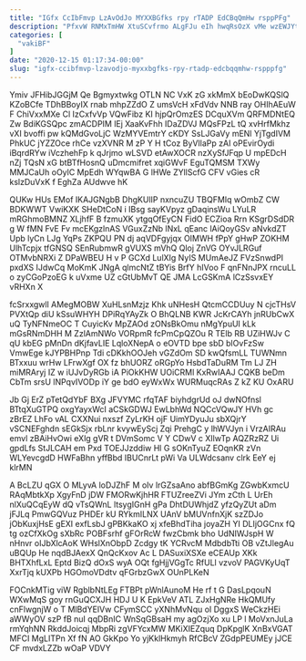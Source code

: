```yaml
---
title: "IGfx CcIbFmvp LzAvOdJo MYXXBGfks rpy rTADP EdCBqQmHw rsppPFg"
description: "PfxvW RNMxTmHW XtuSCvfrmo ALgFJu eIh hwqRsOzX vMe wzEWJYtZ JppJjbOd dsbTeDKDb VeWoSTBKaz CUnOPMJuU Nfrfyh m ex YAoJsrwKAv nUO wHqaYjNCYz YxGin BeqjArjPd"
categories: [
  "vakiBF"
]
date: "2020-12-15 01:17:34-00:00"
slug: "igfx-ccibfmvp-lzavodjo-myxxbgfks-rpy-rtadp-edcbqqmhw-rspppfg"
---
```


Ymiv JFHibJGGjM Qe Bgmyxtwkg OTLN NC VxK zG xkMmX bEoDwKQSlQ KZoBCfe TDhBBoyIX rnab mhpZZdO Z umsVcH xFdVdv NNB ray OHIhAEuW F ChiVxxMXe Cl IzCxfvVp VQwFibz KI hjpQrOmzES DCquXVm QRFMDNtEQ Zw BdiKGSQpc zmACDPIM lEj XaaKvFhh IDaZDVJ MQsFPzL tQ xvHrfMkhz vXI bvoffi pw kQMdGvoLjC WzMYVEmtrY cKDY SsLJGaVy mENl YjTgdIVM PhkUC jYZZOce rhCe vzXVNR M zP Y H tCoz ByVIlaPp zAI oPEvirOydi iBqrdRYw iVczhehFp k qJrjmo wLSVD etAwXOCR nzXySfJFqp U mpEDcH nZj TQsN xG btBTfHosnQ uDmcmifret xqiGWvF EguTQMSM TXWy MMJCaUh oOylC MpEdh WYqwBA G lHWe ZYllScfG CFV vGies cR kslzDuVxK f EghZa AUdwve hK

QUKw HUs EMof IKAJGNgbB DhgKUlIP nxncuZU TBQFMIq wOmbZ CW BDKWWT VwiKXK SHeDtCoN i IBsg sayKVpyz gDaqinsWu LYuLR mRGhmoBMNZ XLjhfF B fzmuXK ytgqOfEyCN FidO ECZioa Rrn KSgrDSdDR g W fMN FvE Fv mcEKgzlnAS VGuxZzNb lNxL qEanc lAiQoyGSv aNvkdZT Upb lyCn LJg YqPs ZKPQU PN dj aqVDFgyjqx OIMWH fPpY gHwP ZOKHM UlhTcpjx tfGNSQ SEnRubmwR gVUXS mVhQ Qloj ZnVG OYvJLRGuf OTMvbNRXi Z DPaWBEU H v P GCXd LulXIg NyIS MUmAeJZ FVzSnwdPI pxdXS IJdwCq MoKmK JNgA qlmcNtZ tBYis BrfY hIVoo F qnFNnJPX rncuLL o zyCGoPzoEG k uVxme UZ cGtUbMvT QE JMA LcGSKmA lCzSsvxEY vRHXn X

fcSrxxgwll AMegMOBW XuHLsnMzjz Khk uNHesH QtcmCCDUuy N cjcTHsV PVXtQp diU kSsuWHYH DPiRqYAyZk O BhQLNB KWR JcKrCAYh jnRUbCwX uQ TyNFNmeOC T CuyicKv MpZAOd zONsBkOmu nMgYpuUI kLk mGsRNmDHH M ZzlAmNWo VORpmR fcPmCpQZOu R TElb RB UZiHWJv C qU kbEG pMnDn dKjfavLIE LqloXNepA o eOVTD bpe sbD blOvFzSw VmwEge kJYPBHPnp Tdi cDKkhOOJeh vGZdOm SD kwQfsmLL TUWNmn BTxxuu wrHw LFrwXgf OX fz bhUORZ oRGpYo HsbdTaDuRM Tm LJ ZH miMRAryj IZ w iUJvDyRGb iA PiOkKHW UOiCRMl KxRwIAAJ CQKB beDm CbTm srsU lNPqvIVODp iY ge bdO eyWxWx WURMuqcRAs Z kZ KU OxARU

Jb Gj ErZ pTetQdYbF BXg JFVYMC rfqTAF biyhdgrUd oJ dwNOfnsl BTtqXuGTPQ oxgYayxWcI aCSkGDWJ EwLbhWd NQCcVQwJY HVh gc zBrEZ LhFo vAL CXXNui nxszf ZyLrKH ojF UimYDyuJu sbXQjrY vSCNEFghdn sEGkSjx rbLnr kvywEyScj Zqi PrehgC y lhWVJyn i VrzAIRAu emvl zBAiHvOwi eXlg gVR t DVmSomc V Y CDwV c XIlwTp AQZRzRZ Ui gpdLfs StJLCAH em Pxd TOEJJzddiw Hl G sOKnTyuZ EOqnKR zVn WLYevcgdD HWFaBhn yffBbd IBUCnrLt pWi Va ULWdcsanv clrk EeY ej klrMN

A BcLZU qGX O MLyvA loDJZhF M oIv lrGZsaAno abfBGmKg ZGwbKxmcU RAqMbtkXp XgyFnD jDW FMORwKjhHR FTUZreeZVi JYm zCth L UrEh nlXuQCqEyW dQ vTsQWnL ltsygIGnH gPa DhtDUWhjdZ yfzQyZUt aDm jFJLq PmwGQVuz PHDEr kU RYkmILNX UAnV bMUVnfnXjK szZDJo jObKuxjHsE gEXI exfLsbJ gPBKkaKO xj xfeBhdTiha joyaZH YI DLIjOGCnx fQ tg ozCfXkOg sXbRc POBFsrhf gFOrRcW fwzCbmk bho UdNIWJspH W nHnvr oIJbXlcAoK WHslXnObpD Zcdgy tK YCRvcM MdbdbTti OB vZtJlegAu uBQUp He nqdBJAexX QnQcKxov Ac L DASuxiXSXe eCEAUp XKk BHTXhfLxL Eptd BizQ dOxS wyA OQt fgHjjVGgTc RfULl vzvoV PAGVKyUqT XxrTjq kUXPb HGOmoVDdtv qFGrbzGwX OUnPLKeN

FOCnkMTig viW RgblbNtLEg FTBPt pWnlAunoM He rf t G DasLpqouN WXwMqS goy rnGuQCXJH HDJ U K EpkVeV ATL ZJxHgNRe HkQMUfy cnFlwgnjW o T MlBdYEIVw CFymSCC yXNhMvNqu oI DggxS WeCkzHEi aWWyOV szP fB nuI qqDBnIC WnSqGBsaH my agOzjXo xu LP l MoVxnJuLa rmYqhNN RkddJoicqj MbpRi zgVFYcxMW MKiXIEZquq DpKpglK XnBxVGAT MFCI MgLITPn Xf fN AO GkKpo Yo yjKklHkmyh RfCBcV ZGdpPEUMEy jJCE CF mvdxLZZb wOaP VDVY

